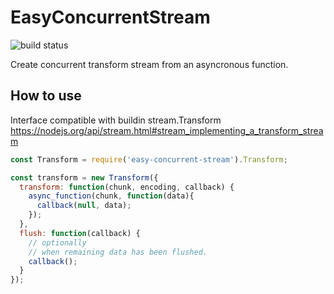 # EasyConcurrentStream

![build status](https://circleci.com/gh/ikeisuke/node-easy-concurrent-stream.svg?style=shield&circle-token=4c191000c662ac0bea7d4e1990dd4cef6c882d52)

Create concurrent transform stream from an asyncronous function.


## How to use

Interface compatible with buildin stream.Transform
https://nodejs.org/api/stream.html#stream_implementing_a_transform_stream

```javascript
const Transform = require('easy-concurrent-stream').Transform;

const transform = new Transform({
  transform: function(chunk, encoding, callback) {
    async_function(chunk, function(data){
      callback(null, data);
    });
  },
  flush: function(callback) {
    // optionally
    // when remaining data has been flushed.
    callback();
  }
});
```
